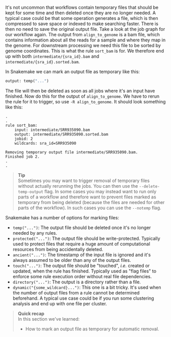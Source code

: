 It's not uncommon that workflows contain temporary files that should be kept
for some time and then deleted once they are no longer needed. A typical case
could be that some operation generates a file, which is then compressed to save
space or indexed to make searching faster. There is then no need to save the
original output file. Take a look at the job graph for our workflow again. The
output from `align_to_genome` is a bam file, which contains information about
all the reads for a sample and where they map in the genome. For downstream
processing we need this file to be sorted by genome coordinates. This is what
the rule `sort_bam` is for. We therefore end up with both
`intermediate/{sra_id}.bam` and `intermediate/{sra_id}.sorted.bam`.

In Snakemake we can mark an output file as temporary like this:

```python
output: temp("...")
```

The file will then be deleted as soon as all jobs where it's an input have
finished. Now do this for the output of `align_to_genome`. We have to rerun the
rule for it to trigger, so use `-R align_to_genome`. It should look something
like this:

```no-highlight
.
.
rule sort_bam:
    input: intermediate/SRR935090.bam
    output: intermediate/SRR935090.sorted.bam
    jobid: 2
    wildcards: sra_id=SRR935090

Removing temporary output file intermediate/SRR935090.bam.
Finished job 2.
.
.
```

> **Tip** <br>
> Sometimes you may want to trigger removal of temporary files without
> actually rerunning the jobs. You can then use the `--delete-temp-output`
> flag. In some cases you may instead want to run only parts of a workflow
> and therefore want to prevent files marked as temporary from being deleted
> (because the files are needed for other parts of the workflow). In such
> cases you can use the `--notemp` flag.

Snakemake has a number of options for marking files:

* `temp("...")`: The output file should be deleted once it's no longer needed
  by any rules.
* `protected("...")`: The output file should be write-protected. Typically used
  to protect files that require a huge amount of computational resources from
  being accidentally deleted.
* `ancient("...")`: The timestamp of the input file is ignored and it's always
  assumed to be older than any of the output files.
* `touch("...")`: The output file should be "touched", *i.e.* created or
  updated, when the rule has finished. Typically used as "flag files" to
  enforce some rule execution order without real file dependencies.
* `directory("...")`: The output is a directory rather than a file.
* `dynamic("{some_wildcard}...")`: This one is a bit tricky. It's used when the
  number of output files from a rule cannot be determined beforehand. A typical
  use case could be if you run some clustering analysis and end up with one
  file per cluster.

> **Quick recap** <br>
> In this section we've learned:
>
> - How to mark an output file as temporary for automatic removal.